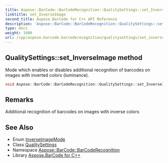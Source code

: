 ```yaml
---
title: Aspose::BarCode::BarCodeRecognition::QualitySettings::set_InverseImage method
linktitle: set_InverseImage
second_title: Aspose.BarCode for C++ API Reference
description: 'Aspose::BarCode::BarCodeRecognition::QualitySettings::set_InverseImage method. Mode which enables or disables additional recognition of barcodes on images with inverted colors (luminance) in C++.'
type: docs
weight: 1600
url: /cpp/aspose.barcode.barcoderecognition/qualitysettings/set_inverseimage/
---
```

## QualitySettings::set_InverseImage method


Mode which enables or disables additional recognition of barcodes on images with inverted colors (luminance).

```cpp
void Aspose::BarCode::BarCodeRecognition::QualitySettings::set_InverseImage(InverseImageMode value)
```

## Remarks


Additional recognition of barcodes on images with inverse colors 



## See Also

* Enum [InverseImageMode](../../inverseimagemode/)
* Class [QualitySettings](../)
* Namespace [Aspose::BarCode::BarCodeRecognition](../../)
* Library [Aspose.BarCode for C++](../../../)
